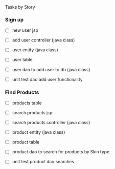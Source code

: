 Tasks by Story

### Sign up

- [ ] new user jsp
- [ ] add user controller (java class)
- [ ] user entity (java class)
- [ ] user table
- [ ] user dao to add user to db (java class)
- [ ] unit test dao add user functionality


### Find Products

- [ ] products table
- [ ] search products jsp
- [ ] search products controller (java class)
- [ ] product entity (java class)
- [ ] product table
- [ ] product dao to search for products by Skin type.
- [ ] unit test product dao searches 


